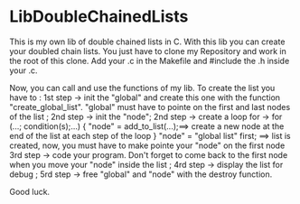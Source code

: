 # LibDoubleChainedLists
This is my own lib of double chained lists in C.
With this lib you can create your doubled chain lists.
You just have to clone my Repository and work in the root of this clone.
Add your .c in the Makefile and #include the .h inside your .c.

Now, you can call and use the functions of my lib. To create the list you have to :
1st step -> init the "global" and create this one with the function "create_global_list". "global" must have to pointe on the first and last nodes of the list ;
2nd step -> init the "node";
2nd step -> create a loop for -> for (...; condition(s);...) {
                                     "node" = add_to_list(...);==> create a new node at the end of the list at each step of the loop
                                 }
                                 "node" = "global list" first; ==> list is created, now, you must have to make pointe your "node" on the first node
3rd step -> code your program. Don't forget to come back to the first node when you move your "node" inside the list ;
4rd step -> display the list for debug ;
5rd step -> free "global" and "node" with the destroy function.

Good luck.
